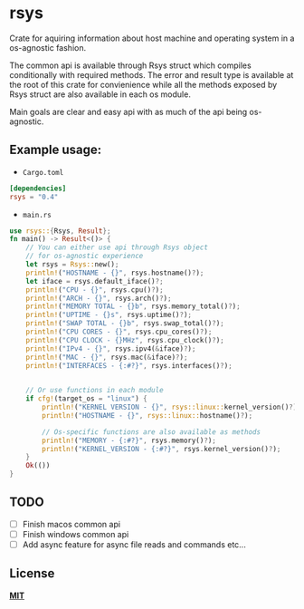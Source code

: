 # rsys
Crate for aquiring information about host machine and operating system
in a os-agnostic fashion.  
 
The common api is available through Rsys struct which compiles conditionally with
required methods. The error and result type is available at the root of this crate for convienience
while all the methods exposed by Rsys struct are also available in each os module.  

Main goals are clear and easy api with as much of the api being os-agnostic.
  
## Example usage:
- `Cargo.toml`

```toml
[dependencies]
rsys = "0.4"
```

- `main.rs`
```rust
use rsys::{Rsys, Result};
fn main() -> Result<()> {
    // You can either use api through Rsys object
    // for os-agnostic experience
    let rsys = Rsys::new();
    println!("HOSTNAME - {}", rsys.hostname()?);
    let iface = rsys.default_iface()?;
    println!("CPU - {}", rsys.cpu()?);
    println!("ARCH - {}", rsys.arch()?);
    println!("MEMORY TOTAL - {}b", rsys.memory_total()?);
    println!("UPTIME - {}s", rsys.uptime()?);
    println!("SWAP TOTAL - {}b", rsys.swap_total()?);
    println!("CPU CORES - {}", rsys.cpu_cores()?);
    println!("CPU CLOCK - {}MHz", rsys.cpu_clock()?);
    println!("IPv4 - {}", rsys.ipv4(&iface)?);
    println!("MAC - {}", rsys.mac(&iface)?);
    println!("INTERFACES - {:#?}", rsys.interfaces()?);

    
    // Or use functions in each module
    if cfg!(target_os = "linux") {
        println!("KERNEL VERSION - {}", rsys::linux::kernel_version()?);
        println!("HOSTNAME - {}", rsys::linux::hostname()?);

        // Os-specific functions are also available as methods
        println!("MEMORY - {:#?}", rsys.memory()?);
        println!("KERNEL_VERSION - {:#?}", rsys.kernel_version()?);
    }
    Ok(())
}
```

## TODO
 - [ ] Finish macos common api
 - [ ] Finish windows common api
 - [ ] Add async feature for async file reads and commands etc...

## License
[**MIT**](https://gitlab.com/vvvxxx/rsys/-/blob/master/LICENSE)
